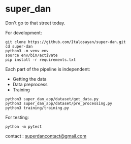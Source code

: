 # super_dan
Don't go to that street today. 

For development:
```
git clone https://github.com/Italosayan/super-dan.git
cd super-dan
python3 -m venv env
source env/bin/activate
pip install -r requirements.txt
```

Each part of the pipeline is independent:

* Getting the data
* Data preprocess
* Training

```
python3 super_dan_app/dataset/get_data.py
python3 super_dan_app/dataset/pre_processing.py
python3 training/training.py
```

For testing:

```
python -m pytest
```

contact : superdancontact@gmail.com
